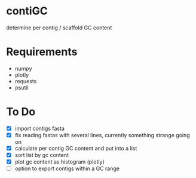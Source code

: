 # contiGC
determine per contig / scaffold GC content

# Requirements
- numpy
- plotly
- requests
- psutil

# To Do
- [x] import contigs fasta
- [x] fix reading fastas with several lines, currently something strange going on
- [x] calculate per contig GC content and put into a list
- [x] sort list by gc content
- [x] plot gc content as histogram (plotly)
- [ ] option to export contigs within a GC range